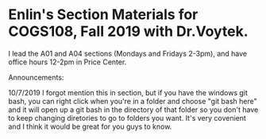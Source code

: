 # Enlin's Section Materials for COGS108, Fall 2019 with Dr.Voytek.
I lead the A01 and A04 sections (Mondays and Fridays 2-3pm), and have office hours 12-2pm in Price Center.

Announcements:

10/7/2019
I forgot mention this in section, but if you have the windows git bash, you can right click when you're in a folder and choose "git bash here" and it will open up a git bash in the directory of that folder so you don't have to keep changing diretories to go to folders you want. It's very covenient and I think it would be great for you guys to know.

